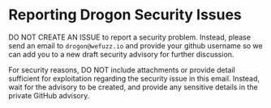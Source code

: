 # Reporting Drogon Security Issues

DO NOT CREATE AN ISSUE to report a security problem. Instead, please send an email to `drogon@wefuzz.io` and provide your github username so we can add you to a new draft security advisory for further discussion.

For security reasons, DO NOT include attachments or provide detail sufficient for exploitation regarding the security issue in this email. Instead, wait for the advisory to be created, and provide any sensitive details in the private GitHub advisory.
